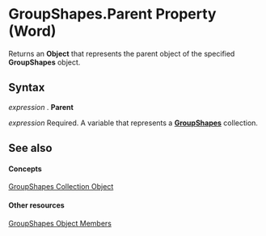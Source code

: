 
# GroupShapes.Parent Property (Word)

Returns an  **Object** that represents the parent object of the specified **GroupShapes** object.


## Syntax

 _expression_ . **Parent**

 _expression_ Required. A variable that represents a **[GroupShapes](de29d571-476b-fa8b-619e-f7d0181d9756.md)** collection.


## See also


#### Concepts


[GroupShapes Collection Object](de29d571-476b-fa8b-619e-f7d0181d9756.md)
#### Other resources


[GroupShapes Object Members](27425169-5a65-cdce-edf5-1ae0479c2557.md)
